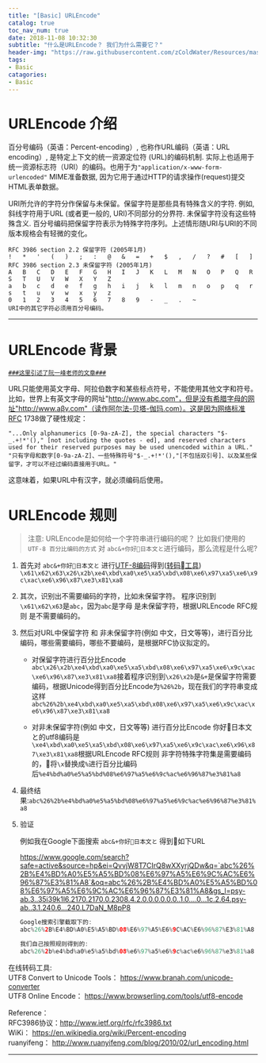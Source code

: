 ```yaml
---
title: "[Basic] URLEncode"
catalog: true
toc_nav_num: true
date: 2018-11-08 10:32:30
subtitle: "什么是URLEncode？ 我们为什么需要它？"
header-img: "https://raw.githubusercontent.com/zColdWater/Resources/master/Images/safecode-min.png"
tags:
- Basic
catagories:
- Basic
---
```


URLEncode 介绍
=======

百分号编码（英语：Percent-encoding）, 也称作URL编码（英语：URL encoding）, 是特定上下文的统一资源定位符 (URL)的编码机制. 实际上也适用于统一资源标志符（URI）的编码。也用于为`"application/x-www-form-urlencoded"` MIME准备数据, 因为它用于通过HTTP的请求操作(request)提交HTML表单数据。

URI所允许的字符分作保留与未保留。保留字符是那些具有特殊含义的字符. 例如, 斜线字符用于URL (或者更一般的, URI)不同部分的分界符. 未保留字符没有这些特殊含义. 百分号编码把保留字符表示为特殊字符序列。上述情形随URI与URI的不同版本规格会有轻微的变化。  

    RFC 3986 section 2.2 保留字符 (2005年1月)
    !	*	'	(	)	;	:	@	&	=	+	$	,	/	?	#	[	]
    RFC 3986 section 2.3 未保留字符 (2005年1月)
    A	B	C	D	E	F	G	H	I	J	K	L	M	N	O	P	Q	R	S	T	U	V	W	X	Y	Z
    a	b	c	d	e	f	g	h	i	j	k	l	m	n	o	p	q	r	s	t	u	v	w	x	y	z
    0	1	2	3	4	5	6	7	8	9	-	_	.	~	
    URI中的其它字符必须用百分号编码。

---

URLEncode 背景
=======

[`###这里引述了阮一峰老师的文章###`](http://www.ruanyifeng.com/blog/2010/02/url_encoding.html)  

URL只能使用英文字母、阿拉伯数字和某些标点符号，不能使用其他文字和符号。比如，世界上有英文字母的网址"http://www.abc.com"，但是没有希腊字母的网址"http://www.aβγ.com"（读作阿尔法-贝塔-伽玛.com）。这是因为网络标准RFC 1738做了硬性规定：
```
"...Only alphanumerics [0-9a-zA-Z], the special characters "$-_.+!*'()," [not including the quotes - ed], and reserved characters used for their reserved purposes may be used unencoded within a URL."
"只有字母和数字[0-9a-zA-Z]、一些特殊符号"$-_.+!*'(),"[不包括双引号]、以及某些保留字，才可以不经过编码直接用于URL。"
```
这意味着，如果URL中有汉字，就必须编码后使用。

URLEncode 规则
=======

> 注意: URLEncode是如何给一个字符串进行编码的呢？ 比如我们使用的 `UTF-8 百分比编码的方式`
对 `abc&+你好日本文と`进行编码，那么流程是什么呢? 

1. 首先对 `abc&+你好日本文と` 进行[UTF-8编码](https://zcoldwater.github.io/blog/article/commonsense/unicode/)得到([转码工具](https://www.browserling.com/tools/utf8-encode))  `\x61\x62\x63\x26\x2b\xe4\xbd\xa0\xe5\xa5\xbd\x08\xe6\x97\xa5\xe6\x9c\xac\xe6\x96\x87\xe3\x81\xa8`

2. 其次，识别出不需要编码的字符，比如未保留字符。 程序识别到`\x61\x62\x63`是`abc`，因为`abc`是字母 是未保留字符，根据URLEncode RFC规则 是不需要编码的。

3. 然后对URL中保留字符 和 非未保留字符(例如 中文，日文等等)，进行百分比编码，哪些需要编码，哪些不要编码，是根据RFC协议拟定的。  

    * 对保留字符进行百分比Encode
    `abc\x26\x2b\xe4\xbd\xa0\xe5\xa5\xbd\x08\xe6\x97\xa5\xe6\x9c\xac\xe6\x96\x87\xe3\x81\xa8`接着程序识别到`\x26\x2b`是`&+`是保留字符需要编码，根据Unicode得到百分比Encode为`%26%2b`，现在我们的字符串变成这样`abc%26%2b\xe4\xbd\xa0\xe5\xa5\xbd\x08\xe6\x97\xa5\xe6\x9c\xac\xe6\x96\x87\xe3\x81\xa8`

    * 对非未保留字符(例如 中文，日文等等) 进行百分比Encode
    你好日本文と的utf8编码是`\xe4\xbd\xa0\xe5\xa5\xbd\x08\xe6\x97\xa5\xe6\x9c\xac\xe6\x96\x87\xe3\x81\xa8`根据URLEncode RFC规则 非字符特殊字符集是需要编码的，将`\x`替换成`%`进行百分比编码后`%e4%bd%a0%e5%a5%bd%08%e6%97%a5%e6%9c%ac%e6%96%87%e3%81%a8`

4. 最终结果:`abc%26%2b%e4%bd%a0%e5%a5%bd%08%e6%97%a5%e6%9c%ac%e6%96%87%e3%81%a8`

5. 验证

    例如我在Google下面搜索 `abc&+你好日本文と` 得到如下URL  

    https://www.google.com/search?safe=active&source=hp&ei=QvvjW8T7CIrQ8wXXyrjQDw&q=`abc%26%2B%E4%BD%A0%E5%A5%BD%08%E6%97%A5%E6%9C%AC%E6%96%87%E3%81%A8`&oq=abc%26%2B%E4%BD%A0%E5%A5%BD%08%E6%97%A5%E6%9C%AC%E6%96%87%E3%81%A8&gs_l=psy-ab.3..35i39k1l6.2170.2170.0.2308.4.2.0.0.0.0.0.0..1.0....0...1c.2.64.psy-ab..3.1.240.6...240.L7DaN_M8pP8

    ```Swift
    Google搜索引擎截取下的:  
    abc%26%2B%E4%BD%A0%E5%A5%BD%08%E6%97%A5%E6%9C%AC%E6%96%87%E3%81%A8

    我们自己按照规则得到的:
    abc%26%2b%e4%bd%a0%e5%a5%bd%08%e6%97%a5%e6%9c%ac%e6%96%87%e3%81%a8
    ```

    
在线转码工具:  
UTF8 Convert to Unicode Tools： https://www.branah.com/unicode-converter  
UTF8 Online Encode： https://www.browserling.com/tools/utf8-encode 

Reference：    
RFC3986协议：http://www.ietf.org/rfc/rfc3986.txt  
WiKi： https://en.wikipedia.org/wiki/Percent-encoding  
ruanyifeng： http://www.ruanyifeng.com/blog/2010/02/url_encoding.html

---